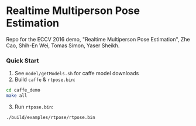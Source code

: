 Realtime Multiperson Pose Estimation
====================================
Repo for the ECCV 2016 demo, "Realtime Multi­person Pose Estimation", Zhe Cao, Shih-En Wei, Tomas Simon, Yaser Sheikh.

### Quick Start
1. See `model/getModels.sh` for caffe model downloads
2. Build `caffe` & `rtpose.bin`:
  ```bash
cd caffe_demo
make all
  ```
3. Run `rtpose.bin`:
  ```bash
  ./build/examples/rtpose/rtpose.bin
  ```
